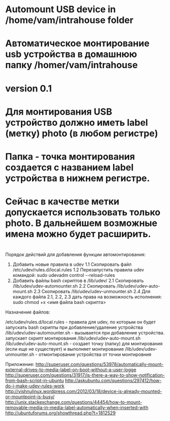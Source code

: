 # Automount USB device in /home/vam/intrahouse folder
# Автоматическое монтирование usb устройства в домашнюю папку /homer/vam/intrahouse
# version 0.1
#
# Для монтирования USB устройство должно иметь label (метку) photo (в любом регистре)
# Папка - точка монтирования создается с названием label устройства в нижнем регистре.
# Сейчас в качестве метки допускается использовать только photo. В дальнейшем возможные имена можно будет расширить.
#

Порядок действий для добавления функции автомонтирования:

1. Добавить новые правила в udev
  1.1 Скопировать файл /etc/udev/rules.d/local.rules
  1.2 Перезапустить правила udev командой: sudo udevadm control --reload-rules
2. Добавить файлы bash скриптов в /lib/udev/
  2.1 Скопировать /lib/udev/udev-automounter.sh
  2.2 Скопировать /lib/udev/udev-auto-mount.sh
  2.3 Скопировать /lib/udev/udev-unmounter.sh
  2.4 Для каждого файла 2.1, 2.2, 2.3 дать права на возможность исполнения: sudo chmod +x <имя файла bash скрипта>


Назначение файлов:

/etc/udev/rules.d/local.rules - правила для udev, по которым он будет запускать bash скрипты при добавление/удаление устройства
/lib/udev/udev-automounter.sh - вызывается при добавление устройства. запускает скрипт монтирования /lib/udev/udev-auto-mount.sh
/lib/udev/udev-auto-mount.sh  - создает точку (папку) для монтирования (если еще не существует) и выполняет монтирование
/lib/udev/udev-unmounter.sh   - отмонтирование устройства от точки монтировния

Приложение:
http://superuser.com/questions/53978/automatically-mount-external-drives-to-media-label-on-boot-without-a-user-logge
http://superuser.com/questions/31917/is-there-a-way-to-show-notification-from-bash-script-in-ubuntu
http://askubuntu.com/questions/297412/how-do-i-make-udev-rules-work
http://vishnulinux.wordpress.com/2012/03/18/device-is-already-mounted-or-mountpoint-is-busy/
http://unix.stackexchange.com/questions/44454/how-to-mount-removable-media-in-media-label-automatically-when-inserted-with
http://ubuntuforums.org/showthread.php?t=1812529